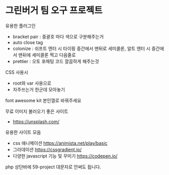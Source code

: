 # 그린버거 팀 오구 프로젝트

유용한 플러그인

-   bracket pair : 중괄호 마다 색으로 구분해주는거
-   auto close tag
-   colonize : 쉬프트 엔터 시 타이핑 중간에서 맨뒤로 세미콜론, 알트 엔터 시 중간에서 맨뒤에 세미콜론 찍고 다음줄로
-   prettier : 오토 포매팅 코드 깔끔하게 해주는것

CSS 사용시

-   root와 var 사용으로
-   자주쓰는거 한군데 모아놓기

font awesome kit 본인껄로 바꿔주세요

무료 이미지 불러오기 좋은 사이트

-   https://unsplash.com/

유용한 사이트 모음

-   css 애니메이션 https://animista.net/play/basic
-   그라데이션 https://cssgradient.io/
-   다양한 javascript 기능 및 꾸미기 https://codepen.io/

php 상단바에 59-project 대문자로 안써도 됩니다.
